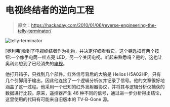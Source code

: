 # 电视终结者的逆向工程

> 原文：<https://hackaday.com/2010/01/06/reverse-engineering-the-telly-terminator/>

![](img/48d963ebad3471ec699803c2e0281a05.png "telly-terminator")

[奥利弗]收到了电视终结者作为礼物，并决定仔细看看它。这个钥匙扣有两个按钮:一个像手电筒一样点亮 LED，另一个关闭电视。听起来熟悉吗？是的，这也让奥利弗想到了已经消失的[电视](http://hackaday.com/2009/08/17/adafruit-releases-new-tv-b-gone-kit/)。

他打开箱子，只找到几个部件。红外信号背后的大脑是 Helios H5A02HP。只有几个引脚用于输出，因此他连接了一个逻辑分析仪并记录了信号。他的文章很好地涵盖了这一过程。他采用一个已知的红外发射器协议，并将其与逻辑分析仪捕获的数据进行比较。原来，遥控器产生 46 种不同的信号，通过进一步分析得出结论，这里使用的代码有可能来自旧版本的 TV-B-Gone 源。